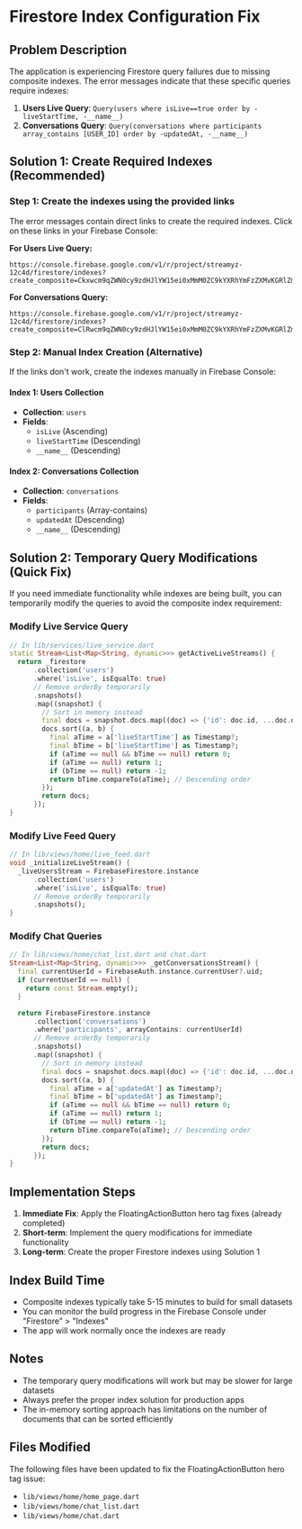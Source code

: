 # Firestore Index Configuration Fix

## Problem Description

The application is experiencing Firestore query failures due to missing composite indexes. The error messages indicate that these specific queries require indexes:

1. **Users Live Query**: `Query(users where isLive==true order by -liveStartTime, -__name__)`
2. **Conversations Query**: `Query(conversations where participants array_contains [USER_ID] order by -updatedAt, -__name__)`

## Solution 1: Create Required Indexes (Recommended)

### Step 1: Create the indexes using the provided links

The error messages contain direct links to create the required indexes. Click on these links in your Firebase Console:

**For Users Live Query:**
```
https://console.firebase.google.com/v1/r/project/streamyz-12c4d/firestore/indexes?create_composite=Ckxwcm9qZWN0cy9zdHJlYW15ei0xMmM0ZC9kYXRhYmFzZXMvKGRlZmF1bHQpL2NvbGxlY3Rpb25Hcm91cHMvdXNlcnMvaW5kZXhlcy9fEAEaCgoGaXNMaXZlEAEaEQoNbGl2ZVN0YXJ0VGltZRACGgwKCF9fbmFtZV9fEAI
```

**For Conversations Query:**
```
https://console.firebase.google.com/v1/r/project/streamyz-12c4d/firestore/indexes?create_composite=ClRwcm9qZWN0cy9zdHJlYW15ei0xMmM0ZC9kYXRhYmFzZXMvKGRlZmF1bHQpL2NvbGxlY3Rpb25Hcm91cHMvY29udmVyc2F0aW9ucy9pbmRleGVzL18QARoQCgxwYXJ0aWNpcGFudHMYARoNCgl1cGRhdGVkQXQQAhoMCghfX25hbWVfXxAC
```

### Step 2: Manual Index Creation (Alternative)

If the links don't work, create the indexes manually in Firebase Console:

#### Index 1: Users Collection
- **Collection**: `users`
- **Fields**:
  - `isLive` (Ascending)
  - `liveStartTime` (Descending)
  - `__name__` (Descending)

#### Index 2: Conversations Collection
- **Collection**: `conversations`
- **Fields**:
  - `participants` (Array-contains)
  - `updatedAt` (Descending)
  - `__name__` (Descending)

## Solution 2: Temporary Query Modifications (Quick Fix)

If you need immediate functionality while indexes are being built, you can temporarily modify the queries to avoid the composite index requirement:

### Modify Live Service Query

```dart
// In lib/services/live_service.dart
static Stream<List<Map<String, dynamic>>> getActiveLiveStreams() {
  return _firestore
      .collection('users')
      .where('isLive', isEqualTo: true)
      // Remove orderBy temporarily
      .snapshots()
      .map((snapshot) {
        // Sort in memory instead
        final docs = snapshot.docs.map((doc) => {'id': doc.id, ...doc.data()}).toList();
        docs.sort((a, b) {
          final aTime = a['liveStartTime'] as Timestamp?;
          final bTime = b['liveStartTime'] as Timestamp?;
          if (aTime == null && bTime == null) return 0;
          if (aTime == null) return 1;
          if (bTime == null) return -1;
          return bTime.compareTo(aTime); // Descending order
        });
        return docs;
      });
}
```

### Modify Live Feed Query

```dart
// In lib/views/home/live_feed.dart
void _initializeLiveStream() {
  _liveUsersStream = FirebaseFirestore.instance
      .collection('users')
      .where('isLive', isEqualTo: true)
      // Remove orderBy temporarily
      .snapshots();
}
```

### Modify Chat Queries

```dart
// In lib/views/home/chat_list.dart and chat.dart
Stream<List<Map<String, dynamic>>> _getConversationsStream() {
  final currentUserId = FirebaseAuth.instance.currentUser?.uid;
  if (currentUserId == null) {
    return const Stream.empty();
  }

  return FirebaseFirestore.instance
      .collection('conversations')
      .where('participants', arrayContains: currentUserId)
      // Remove orderBy temporarily
      .snapshots()
      .map((snapshot) {
        // Sort in memory instead
        final docs = snapshot.docs.map((doc) => {'id': doc.id, ...doc.data()}).toList();
        docs.sort((a, b) {
          final aTime = a['updatedAt'] as Timestamp?;
          final bTime = b['updatedAt'] as Timestamp?;
          if (aTime == null && bTime == null) return 0;
          if (aTime == null) return 1;
          if (bTime == null) return -1;
          return bTime.compareTo(aTime); // Descending order
        });
        return docs;
      });
}
```

## Implementation Steps

1. **Immediate Fix**: Apply the FloatingActionButton hero tag fixes (already completed)
2. **Short-term**: Implement the query modifications for immediate functionality
3. **Long-term**: Create the proper Firestore indexes using Solution 1

## Index Build Time

- Composite indexes typically take 5-15 minutes to build for small datasets
- You can monitor the build progress in the Firebase Console under "Firestore" > "Indexes"
- The app will work normally once the indexes are ready

## Notes

- The temporary query modifications will work but may be slower for large datasets
- Always prefer the proper index solution for production apps
- The in-memory sorting approach has limitations on the number of documents that can be sorted efficiently

## Files Modified

The following files have been updated to fix the FloatingActionButton hero tag issue:
- `lib/views/home/home_page.dart`
- `lib/views/home/chat_list.dart`
- `lib/views/home/chat.dart`
